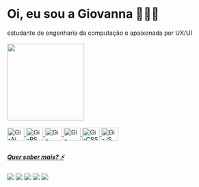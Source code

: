 <h1> Oi, eu sou a Giovanna 👩🏻‍💻</h1>
  
 <body> estudante de engenharia da computação e apaixonada por UX/UI</body>
 <br><br>

 <div>
  <a href="https://github.com/giovannakodama">
  <img height="180em" src="https://github-readme-stats.vercel.app/api?username=giovannakodama&show_icons=true&theme=tokyonight&include_all_commits=true&count_private=true"/>
  <!-- <img height="180em" src="https://github-readme-stats.vercel.app/api/top-langs/?username=giovannakodama&layout=compact&langs_count=7&theme=tokyonight"/>
</div> -->

<div style="display: inline_block"><br>
  <img align="center" alt="Gi-Ai" height="30" width="40" src="https://cdn.jsdelivr.net/gh/devicons/devicon/icons/illustrator/illustrator-plain.svg">
  <img align="center" alt="Gi-PS" height="30" width="40" src="https://cdn.jsdelivr.net/gh/devicons/devicon/icons/photoshop/photoshop-plain.svg">
  <img align="center" alt="Gi-Figma" height="30" width="40" src="https://cdn.jsdelivr.net/gh/devicons/devicon/icons/figma/figma-original.svg"">
  <img align="center" alt="Gi-HTML" height="30" width="40" src="https://cdn.jsdelivr.net/gh/devicons/devicon/icons/html5/html5-original.svg">
  <img align="center" alt="Gi-CSS" height="30" width="40" src="https://cdn.jsdelivr.net/gh/devicons/devicon/icons/css3/css3-original.svg">
  <img align="center" alt="Gi-JS" height="30" width="40" src="https://cdn.jsdelivr.net/gh/devicons/devicon/icons/javascript/javascript-original.svg">
</div>
  
  ##
                                                                                                                                                    
<div>                                                                                                                                                       <h5>Quer saber mais? ⚡️</h5>                                                                                                                                                                                                                                                                                                        </div>
                                                                                                                                                   
<div>                                                                                                                                              
  <a href="https://www.behance.net/giovannkodama" target="_blank"><img src="https://img.icons8.com/color/48/26e07f/behance.png"/></a>
  <a href="https://www.linkedin.com/in/giovannakodama/" target="_blank"><img src="https://img.icons8.com/fluency/48/26e07f/linkedin.png"/></a>
 	<a href="https://www.instagram.com/gio.criativa" target="_blank"><img src="https://img.icons8.com/fluency/48/26e07f/instagram-new.png"/></a>
  <a href="mailto:giovannakodamar@gmail.com" target="_blank"><img src="https://img.icons8.com/color/48/26e07f/gmail--v1.png"/></a> 
  <a href = "https://open.spotify.com/user/gkodamaa"><img src="https://img.icons8.com/fluency/48/26e07f/spotify.png"></a>
 
</div>

